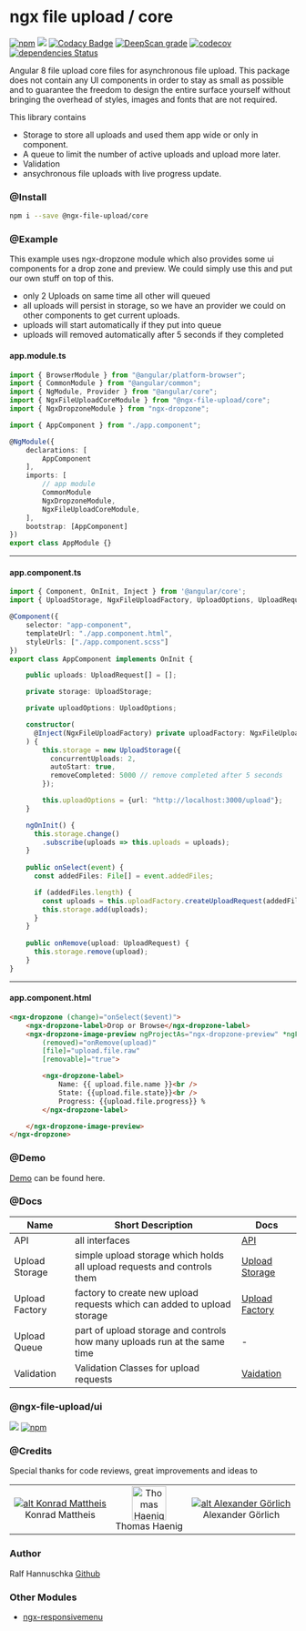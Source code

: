 # ngx file upload / core

[![npm](https://img.shields.io/npm/v/@ngx-file-upload/core.svg?maxAge=2592000?style=plastic)](https://www.npmjs.com/package/@ngx-file-upload/core)
![](https://github.com/r-hannuschka/ngx-fileupload/workflows/ngx-file-upload/core/badge.svg?branch=master)
[![Codacy Badge](https://api.codacy.com/project/badge/Grade/dc2f1a553c31471a95184d397bf72eb3)](https://www.codacy.com/app/r-hannuschka/ngx-fileupload?utm_source=github.com&amp;utm_medium=referral&amp;utm_content=r-hannuschka/ngx-fileupload&amp;utm_campaign=Badge_Grade)
[![DeepScan grade](https://deepscan.io/api/teams/6017/projects/7879/branches/86957/badge/grade.svg)](https://deepscan.io/dashboard#view=project&tid=6017&pid=7879&bid=86957)
[![codecov](https://codecov.io/gh/r-hannuschka/ngx-fileupload/branch/master/graph/badge.svg)](https://codecov.io/gh/r-hannuschka/ngx-fileupload)
[![dependencies Status](https://david-dm.org/r-hannuschka/ngx-fileupload/status.svg?path=src)](https://david-dm.org/r-hannuschka/ngx-fileupload?path=src)

Angular 8 file upload core files for asynchronous file upload. This package does not contain any UI components in order to stay as small as possible and to guarantee the freedom to design the entire surface yourself without bringing the overhead of styles, images and fonts that are not required.

This library contains

- Storage to store all uploads and used them app wide or only in component.
- A queue to limit the number of active uploads and upload more later. 
- Validation
- ansychronous file uploads with live progress update.

### @Install

```bash
npm i --save @ngx-file-upload/core
```

### @Example

This example uses ngx-dropzone module which also provides some ui components for a drop zone and preview. We could simply use this and put our own stuff on top of this.

- only 2 Uploads on same time all other will queued
- all uploads will persist in storage, so we have an provider we could on other components to get current uploads.
- uploads will start automatically if they put into queue
- uploads will removed automatically after 5 seconds if they completed

#### app.module.ts

```ts
import { BrowserModule } from "@angular/platform-browser";
import { CommonModule } from "@angular/common";
import { NgModule, Provider } from "@angular/core";
import { NgxFileUploadCoreModule } from "@ngx-file-upload/core";
import { NgxDropzoneModule } from "ngx-dropzone";

import { AppComponent } from "./app.component";

@NgModule({
    declarations: [
        AppComponent
    ],
    imports: [
        // app module
        CommonModule
        NgxDropzoneModule,
        NgxFileUploadCoreModule,
    ],
    bootstrap: [AppComponent]
})
export class AppModule {}
```

---

#### app.component.ts

```ts
import { Component, OnInit, Inject } from '@angular/core';
import { UploadStorage, NgxFileUploadFactory, UploadOptions, UploadRequest } from "@ngx-file-upload/core";

@Component({
    selector: "app-component",
    templateUrl: "./app.component.html",
    styleUrls: ["./app.component.scss"]
})
export class AppComponent implements OnInit {

    public uploads: UploadRequest[] = [];

    private storage: UploadStorage;

    private uploadOptions: UploadOptions;

    constructor(
      @Inject(NgxFileUploadFactory) private uploadFactory: NgxFileUploadFactory
    ) {
        this.storage = new UploadStorage({
          concurrentUploads: 2,
          autoStart: true,
          removeCompleted: 5000 // remove completed after 5 seconds
        });

        this.uploadOptions = {url: "http://localhost:3000/upload"};
    }

    ngOnInit() {
      this.storage.change()
        .subscribe(uploads => this.uploads = uploads);
    }
 
    public onSelect(event) {
      const addedFiles: File[] = event.addedFiles;

      if (addedFiles.length) {
        const uploads = this.uploadFactory.createUploadRequest(addedFiles, this.uploadOptions);
        this.storage.add(uploads);
      }
    }
     
    public onRemove(upload: UploadRequest) {
      this.storage.remove(upload);
    }
}
```

---

#### app.component.html
```html
<ngx-dropzone (change)="onSelect($event)">
	<ngx-dropzone-label>Drop or Browse</ngx-dropzone-label>
	<ngx-dropzone-image-preview ngProjectAs="ngx-dropzone-preview" *ngFor="let upload of uploads"
		(removed)="onRemove(upload)" 
		[file]="upload.file.raw"
        [removable]="true">

        <ngx-dropzone-label>
            Name: {{ upload.file.name }}<br />
            State: {{upload.file.state}}<br />
            Progress: {{upload.file.progress}} %
        </ngx-dropzone-label>

    </ngx-dropzone-image-preview>
</ngx-dropzone>
```

### @Demo

[Demo](https://r-hannuschka.github.io/ngx-fileupload/#/) can be found here.

### @Docs

|Name          | Short Description                                                         | Docs                                                                                               |
|--------------|---------------------------------------------------------------------------|----------------------------------------------------------------------------------------------------|
|API| all interfaces   | [API](https://github.com/r-hannuschka/ngx-fileupload/blob/master/docs/core/api.md)|
|Upload Storage| simple upload storage which holds all upload requests and controls them   | [Upload Storage](https://github.com/r-hannuschka/ngx-fileupload/blob/master/docs/core/upload.storage.md)|
|Upload Factory| factory to create new upload requests which can added to upload storage   | [Upload Factory](https://github.com/r-hannuschka/ngx-fileupload/blob/master/docs/core/factory.md) | 
|Upload Queue  | part of upload storage and controls how many uploads run at the same time | - |
|Validation    | Validation Classes for upload requests                                    | [Vaidation](https://github.com/r-hannuschka/ngx-fileupload/blob/master/docs/core/validation.md)|

### @ngx-file-upload/ui

[![](https://github.com/r-hannuschka/ngx-fileupload/workflows/ngx-file-upload/ui/badge.svg?branch=master)](https://github.com/r-hannuschka/ngx-fileupload/tree/master/src/projects/ui) [![npm](https://img.shields.io/npm/v/@ngx-file-upload/ui.svg?maxAge=2592000?style=plastic)](https://www.npmjs.com/package/@ngx-file-upload/ui)

### @Credits

Special thanks for code reviews, great improvements and ideas to

||||  
|:-:|:-:|:-:|
|[![alt Konrad Mattheis](https://avatars2.githubusercontent.com/u/1100969?s=60&v=4)](https://github.com/konne)<br />Konrad Mattheis| [<img src="https://avatars3.githubusercontent.com/u/17725886?s=60&v=4" width=60 alt="Thomas Haenig" />](https://github.com/thomashaenig)<br />Thomas Haenig| [![alt Alexander Görlich](https://avatars0.githubusercontent.com/u/13659581?s=60&v=4)](https://github.com/AlexanderGoerlich)  <br />Alexander Görlich|

### Author

Ralf Hannuschka [Github](https://github.com/r-hannuschka)

### Other Modules

- [ngx-responsivemenu](https://github.com/r-hannuschka/ngx-responsivemenu)

